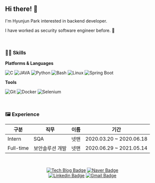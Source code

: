 ## Hi there! 🙌
I'm Hyunjun Park interested in backend developer.

I have worked as security software engineer before. 🤣

<br/>

### 🐱‍🐉 Skills
**Platforms & Languages**

![C](http://img.shields.io/badge/-C-A8B9CC?style=flat-square&logo=C&logoColor=white)
![JAVA](http://img.shields.io/badge/-JAVA-007396?style=flat-square&logo=JAVA&logoColor=white)
![Python](http://img.shields.io/badge/-Python-3776AB?style=flat-square&logo=Python&logoColor=white)
![Bash](http://img.shields.io/badge/-Bash-4EAA25?style=flat-square&logo=GNU%20Bash&logoColor=white)
![Linux](http://img.shields.io/badge/-Linux-FCC624?style=flat-square&logo=Linux&logoColor=black)
![Spring Boot](http://img.shields.io/badge/-Spring%20Boot-6DB33F?style=flat-square&logo=spring&logoColor=white)  


**Tools**

![Git](http://img.shields.io/badge/-Git-F05032?style=flat-square&logo=Git&logoColor=white)  ![Docker](http://img.shields.io/badge/-Docker-2496ED?style=flat-square&logo=Docker&logoColor=white)  ![Selenium](http://img.shields.io/badge/-Selenium-43B02A?style=flat-square&logo=Selenium&logoColor=white)  
  

<br/>

### 🖼 Experience 
| 구분 | 직무 | 이름 |  기간
| ---- | ---- | ---- | ----------- |
|Intern  |  SQA |  넷맨 | 2020.03.20 ~ 2020.06.18 |
|Full-time  |보안솔루션 개발 |  넷맨 | 2020.06.29 ~ 2021.05.14 |


<br/>
<div align=center>

[![Tech Blog Badge](http://img.shields.io/badge/-Tech%20blog-black?style=flat-square&logo=github&link=https://velog.io/@merassom/)](https://velog.io/@merassom/)
[![Naver Badge](http://img.shields.io/badge/-Naver%20blog-03C75A?style=flat-square&logo=naver&logoColor=white&link=https://blog.naver.com/tkdldjs35/)](https://blog.naver.com/tkdldjs35/)	
[![Linkedin Badge](https://img.shields.io/badge/-LinkedIn-blue?style=flat-square&logo=Linkedin&logoColor=white&link=https://www.linkedin.com/in/merassom/)](https://www.linkedin.com/in/merassom/)
[![Gmail Badge](https://img.shields.io/badge/Gmail-d14836?style=flat-square&logo=Gmail&logoColor=white&link=mailto:phj0860@gmail.com)](mailto:phj0860@gmail.com)

</div>

  
